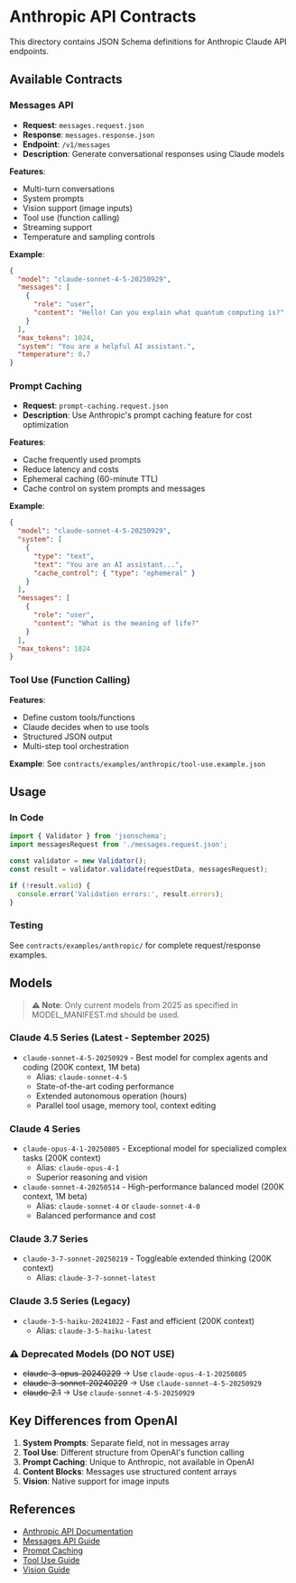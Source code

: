 # Anthropic API Contracts

This directory contains JSON Schema definitions for Anthropic Claude API endpoints.

## Available Contracts

### Messages API
- **Request**: `messages.request.json`
- **Response**: `messages.response.json`
- **Endpoint**: `/v1/messages`
- **Description**: Generate conversational responses using Claude models

**Features**:
- Multi-turn conversations
- System prompts
- Vision support (image inputs)
- Tool use (function calling)
- Streaming support
- Temperature and sampling controls

**Example**:
```json
{
  "model": "claude-sonnet-4-5-20250929",
  "messages": [
    {
      "role": "user",
      "content": "Hello! Can you explain what quantum computing is?"
    }
  ],
  "max_tokens": 1024,
  "system": "You are a helpful AI assistant.",
  "temperature": 0.7
}
```

### Prompt Caching
- **Request**: `prompt-caching.request.json`
- **Description**: Use Anthropic's prompt caching feature for cost optimization

**Features**:
- Cache frequently used prompts
- Reduce latency and costs
- Ephemeral caching (60-minute TTL)
- Cache control on system prompts and messages

**Example**:
```json
{
  "model": "claude-sonnet-4-5-20250929",
  "system": [
    {
      "type": "text",
      "text": "You are an AI assistant...",
      "cache_control": { "type": "ephemeral" }
    }
  ],
  "messages": [
    {
      "role": "user",
      "content": "What is the meaning of life?"
    }
  ],
  "max_tokens": 1024
}
```

### Tool Use (Function Calling)
**Features**:
- Define custom tools/functions
- Claude decides when to use tools
- Structured JSON output
- Multi-step tool orchestration

**Example**: See `contracts/examples/anthropic/tool-use.example.json`

## Usage

### In Code
```typescript
import { Validator } from 'jsonschema';
import messagesRequest from './messages.request.json';

const validator = new Validator();
const result = validator.validate(requestData, messagesRequest);

if (!result.valid) {
  console.error('Validation errors:', result.errors);
}
```

### Testing
See `contracts/examples/anthropic/` for complete request/response examples.

## Models

> **⚠️ Note**: Only current models from 2025 as specified in MODEL_MANIFEST.md should be used.

### Claude 4.5 Series (Latest - September 2025)
- `claude-sonnet-4-5-20250929` - Best model for complex agents and coding (200K context, 1M beta)
  - Alias: `claude-sonnet-4-5`
  - State-of-the-art coding performance
  - Extended autonomous operation (hours)
  - Parallel tool usage, memory tool, context editing

### Claude 4 Series
- `claude-opus-4-1-20250805` - Exceptional model for specialized complex tasks (200K context)
  - Alias: `claude-opus-4-1`
  - Superior reasoning and vision
- `claude-sonnet-4-20250514` - High-performance balanced model (200K context, 1M beta)
  - Alias: `claude-sonnet-4` or `claude-sonnet-4-0`
  - Balanced performance and cost

### Claude 3.7 Series
- `claude-3-7-sonnet-20250219` - Toggleable extended thinking (200K context)
  - Alias: `claude-3-7-sonnet-latest`

### Claude 3.5 Series (Legacy)
- `claude-3-5-haiku-20241022` - Fast and efficient (200K context)
  - Alias: `claude-3-5-haiku-latest`

### ⚠️ Deprecated Models (DO NOT USE)
- ~~claude-3-opus-20240229~~ → Use `claude-opus-4-1-20250805`
- ~~claude-3-sonnet-20240229~~ → Use `claude-sonnet-4-5-20250929`
- ~~claude-2.1~~ → Use `claude-sonnet-4-5-20250929`

## Key Differences from OpenAI

1. **System Prompts**: Separate field, not in messages array
2. **Tool Use**: Different structure from OpenAI's function calling
3. **Prompt Caching**: Unique to Anthropic, not available in OpenAI
4. **Content Blocks**: Messages use structured content arrays
5. **Vision**: Native support for image inputs

## References

- [Anthropic API Documentation](https://docs.anthropic.com/claude/reference)
- [Messages API Guide](https://docs.anthropic.com/claude/reference/messages_post)
- [Prompt Caching](https://docs.anthropic.com/claude/docs/prompt-caching)
- [Tool Use Guide](https://docs.anthropic.com/claude/docs/tool-use)
- [Vision Guide](https://docs.anthropic.com/claude/docs/vision)

